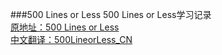 ###500 Lines or Less
500 Lines or Less学习记录<br>
[原地址：500 Lines or Less](https://github.com/aosabook/500lines)<br>
[中文翻译：500LineorLess_CN](https://github.com/HT524/500LineorLess_CN)<br>